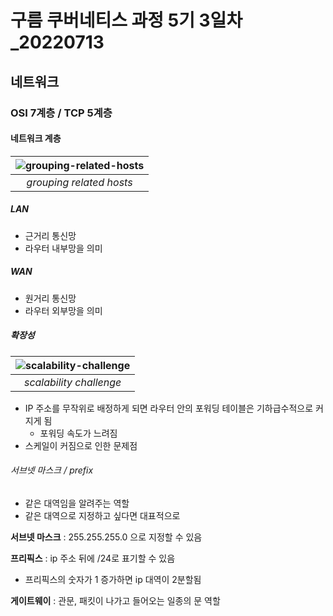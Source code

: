 # 구름 쿠버네티스 과정 5기 3일차_20220713

## 네트워크

### OSI 7계층 / TCP 5계층

#### 네트워크 계층

| ![grouping-related-hosts](https://user-images.githubusercontent.com/78403443/178630295-f63eb993-6e2c-4c7f-8e02-a284ee43d4b9.png) |
| :----------------------------------------------------------: |
|                   *grouping related hosts*                   |

##### LAN

- 근거리 통신망
- 라우터 내부망을 의미

##### WAN

- 원거리 통신망
- 라우터 외부망을 의미

##### 확장성

| ![scalability-challenge](https://user-images.githubusercontent.com/78403443/178635057-56952769-e795-453d-b566-35b93f71278a.jpg) |
| :----------------------------------------------------------: |
|                   *scalability challenge*                    |

- IP 주소를 무작위로 배정하게 되면 라우터 안의 포워딩 테이블은 기하급수적으로 커지게 됨
  - 포워딩 속도가 느려짐
- 스케일이 커짐으로 인한 문제점

###### 서브넷 마스크 / prefix

- 같은 대역임을 알려주는 역할
- 같은 대역으로 지정하고 싶다면 대표적으로

**서브넷 마스크** : 255.255.255.0 으로 지정할 수 있음

**프리픽스** : ip 주소 뒤에 /24로 표기할 수 있음

- 프리픽스의 숫자가 1 증가하면 ip 대역이 2분할됨

**게이트웨이** : 관문, 패킷이 나가고 들어오는 일종의 문 역할



